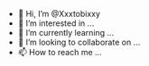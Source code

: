 - 👋 Hi, I’m @Xxxtobixxy
- 👀 I’m interested in ...
- 🌱 I’m currently learning ...
- 💞️ I’m looking to collaborate on ...
- 📫 How to reach me ...

<!---
Xxxtobixxy/Xxxtobixxy is a ✨ special ✨ repository because its `README.md` (this file) appears on your GitHub profile.
You can click the Preview link to take a look at your changes.
--->
